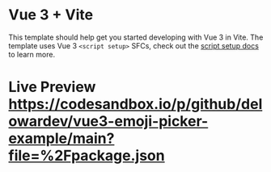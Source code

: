 # Vue 3 + Vite

This template should help get you started developing with Vue 3 in Vite. The template uses Vue 3 `<script setup>` SFCs, check out the [script setup docs](https://v3.vuejs.org/api/sfc-script-setup.html#sfc-script-setup) to learn more.

# Live Preview https://codesandbox.io/p/github/delowardev/vue3-emoji-picker-example/main?file=%2Fpackage.json

